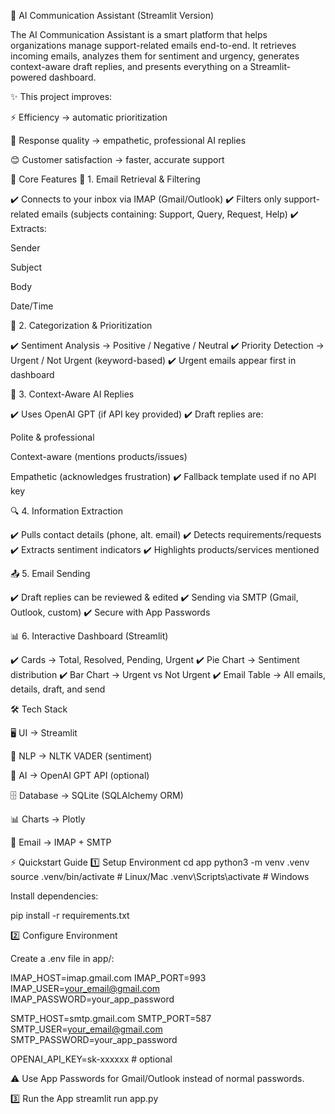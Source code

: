 🚀 AI Communication Assistant (Streamlit Version)

The AI Communication Assistant is a smart platform that helps organizations manage support-related emails end-to-end.
It retrieves incoming emails, analyzes them for sentiment and urgency, generates context-aware draft replies, and presents everything on a Streamlit-powered dashboard.

✨ This project improves:

⚡ Efficiency → automatic prioritization

💬 Response quality → empathetic, professional AI replies

😊 Customer satisfaction → faster, accurate support

🎯 Core Features
📩 1. Email Retrieval & Filtering

✔️ Connects to your inbox via IMAP (Gmail/Outlook)
✔️ Filters only support-related emails (subjects containing: Support, Query, Request, Help)
✔️ Extracts:

Sender

Subject

Body

Date/Time

🧠 2. Categorization & Prioritization

✔️ Sentiment Analysis → Positive / Negative / Neutral
✔️ Priority Detection → Urgent / Not Urgent (keyword-based)
✔️ Urgent emails appear first in dashboard

🤖 3. Context-Aware AI Replies

✔️ Uses OpenAI GPT (if API key provided)
✔️ Draft replies are:

Polite & professional

Context-aware (mentions products/issues)

Empathetic (acknowledges frustration)
✔️ Fallback template used if no API key

🔍 4. Information Extraction

✔️ Pulls contact details (phone, alt. email)
✔️ Detects requirements/requests
✔️ Extracts sentiment indicators
✔️ Highlights products/services mentioned

📤 5. Email Sending

✔️ Draft replies can be reviewed & edited
✔️ Sending via SMTP (Gmail, Outlook, custom)
✔️ Secure with App Passwords

📊 6. Interactive Dashboard (Streamlit)

✔️ Cards → Total, Resolved, Pending, Urgent
✔️ Pie Chart → Sentiment distribution
✔️ Bar Chart → Urgent vs Not Urgent
✔️ Email Table → All emails, details, draft, and send

🛠 Tech Stack

🖥 UI → Streamlit

🔎 NLP → NLTK VADER (sentiment)

🤖 AI → OpenAI GPT API (optional)

🗄 Database → SQLite (SQLAlchemy ORM)

📊 Charts → Plotly

📧 Email → IMAP + SMTP

⚡ Quickstart Guide
1️⃣ Setup Environment
cd app
python3 -m venv .venv
source .venv/bin/activate   # Linux/Mac
.venv\Scripts\activate      # Windows


Install dependencies:

pip install -r requirements.txt

2️⃣ Configure Environment

Create a .env file in app/:

IMAP_HOST=imap.gmail.com
IMAP_PORT=993
IMAP_USER=your_email@gmail.com
IMAP_PASSWORD=your_app_password

SMTP_HOST=smtp.gmail.com
SMTP_PORT=587
SMTP_USER=your_email@gmail.com
SMTP_PASSWORD=your_app_password

OPENAI_API_KEY=sk-xxxxxx   # optional


⚠️ Use App Passwords for Gmail/Outlook instead of normal passwords.

3️⃣ Run the App
streamlit run app.py
